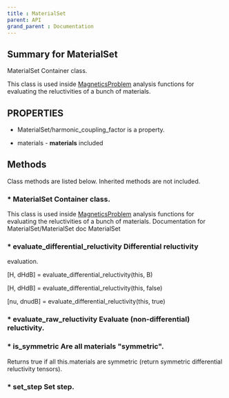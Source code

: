 ```yaml
---
title : MaterialSet
parent: API
grand_parent : Documentation
---
```

## Summary for MaterialSet
MaterialSet Container class.

This class is used inside [MagneticsProblem](MagneticsProblem.html) analysis functions
for evaluating the reluctivities of a bunch of materials.
## PROPERTIES
* MaterialSet/harmonic_coupling_factor is a property.

* materials - **materials** included

## Methods
Class methods are listed below. Inherited methods are not included.
### * MaterialSet Container class.

This class is used inside [MagneticsProblem](MagneticsProblem.html) analysis functions
for evaluating the reluctivities of a bunch of materials.
Documentation for MaterialSet/MaterialSet
doc MaterialSet

### * evaluate_differential_reluctivity Differential reluctivity
evaluation.

[H, dHdB] = evaluate_differential_reluctivity(this, B)

[H, dHdB] = evaluate_differential_reluctivity(this, false)

[nu, dnudB] = evaluate_differential_reluctivity(this, true)

### * evaluate_raw_reluctivity Evaluate (non-differential) reluctivity.

### * is_symmetric Are all materials "symmetric".

Returns true if all this.materials are symmetric (return
symmetric differential reluctivity tensors).

### * set_step Set step.

